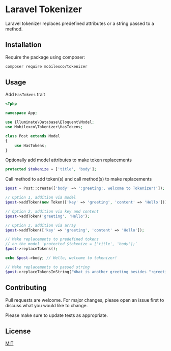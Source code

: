 # Laravel Tokenizer

Laravel tokenizer replaces predefined attributes or a string passed to a method.

## Installation

Require the package using composer:

```bash
composer require mobilexco/tokenizer
```

## Usage

Add `HasTokens` trait

```php
<?php

namespace App;

use Illuminate\Database\Eloquent\Model;
use Mobilexco\Tokenizer\HasTokens;

class Post extends Model
{
    use HasTokens;
}
```

Optionally add model attributes to make token replacements

```php
protected $tokenize = ['title', 'body'];
```

Call method to add token(s) and call method(s) to make replacements

```php
$post = Post::create(['body' => ':greeting:, welcome to Tokenizer!']);

// Option 1, addition via model
$post->addToken(new Token(['key' => 'greeting', 'content' => 'Hello']));

// Option 2, addition via key and content
$post->addToken('greeting', 'Hello');

// Option 3, addition via array
$post->addToken(['key' => 'greeting', 'content' => 'Hello']);

// Make replacements to predefined tokens
// on the model `protected $tokenize = ['title', 'body'];`
$post->replaceTokens();

echo $post->body; // Hello, welcome to tokenizer!

// Make replacements to passed string
$post->replaceTokensInString('What is another greeting besides ":greeting:"'); // What is another greeting besides "Hello"
```

## Contributing
Pull requests are welcome. For major changes, please open an issue first to discuss what you would like to change.

Please make sure to update tests as appropriate.

## License
[MIT](./LICENSE.MD)
